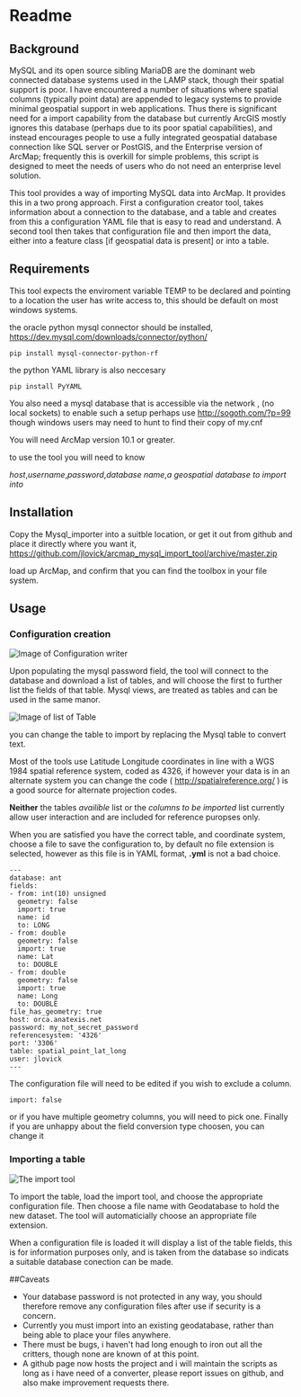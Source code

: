 # Readme  

## Background
MySQL and its open source sibling MariaDB are the dominant web connected database systems used in the LAMP stack, though their spatial support is poor. I have encountered a number of situations where spatial columns (typically point data) are appended to legacy systems to provide minimal geospatial support in web applications. Thus there is significant need for a import capability from the database but currently ArcGIS mostly ignores this database (perhaps due to its poor spatial capabilities), and instead encourages people to use a fully integrated geospatial database connection like SQL server or PostGIS, and the Enterprise version of ArcMap; frequently this is overkill for simple problems, this script is designed to meet the needs of users who do not need an enterprise level solution. 

This tool provides a way of importing MySQL data into ArcMap. It provides this in a two prong approach. First a configuration creator tool, takes information about a connection to the database, and a table and creates from this a configuration YAML file that is easy to read and understand. A second tool  then takes that configuration file and then import the data, either into a feature class [if geospatial data is present] or into a table.

## Requirements
This tool expects the enviroment variable TEMP to be declared and pointing to a location the user has write access to, this should be default on most windows systems.

the oracle python mysql connector should be installed, https://dev.mysql.com/downloads/connector/python/
```
pip install mysql-connector-python-rf
```
the python YAML library is also neccesary
```
pip install PyYAML
```
You also need a mysql database that is accessible via the network , (no local sockets) to enable such a setup perhaps use http://sogoth.com/?p=99 though windows users may need to hunt to find their copy of my.cnf

You will need ArcMap version 10.1 or greater.

to use the tool you will need to know

*host*,*username*,*password*,*database name*,*a geospatial database to import into*

## Installation
Copy the Mysql_importer into a suitble location, or get it out from github and place it directly where you want it, https://github.com/jlovick/arcmap_mysql_import_tool/archive/master.zip 

load up ArcMap, and confirm that you can find the toolbox in your file system.

## Usage
### Configuration creation
![Image of Configuration writer](https://s3-us-west-2.amazonaws.com/jlovick-gis/mysql_importer/config_window.jpg)

Upon populating the mysql password field, the tool will connect to the database and download a list of tables, and will choose the first to further list the fields of that table. Mysql views, are treated as tables and can be used in the same manor.

![Image of list of Table](https://s3-us-west-2.amazonaws.com/jlovick-gis/mysql_importer/config-2.jpg)

you can change the table to import by replacing the Mysql table to convert text.

Most of the tools use Latitude Longitude coordinates in line with a WGS 1984 spatial reference system, coded as 4326, if however your data is in an alternate system you can change the code ( http://spatialreference.org/ ) is a good source for alternate projection codes.

**Neither** the tables *availible* list or the *columns to be imported* list currently allow user interaction and are included for reference puropses only.

When you are satisfied you have the correct table, and coordinate system, choose a file to save the configuration to, by default no file extension is selected, however as this file is in YAML format, **.yml** is not a bad choice.

```
---
database: ant
fields:
- from: int(10) unsigned
  geometry: false
  import: true
  name: id
  to: LONG
- from: double
  geometry: false
  import: true
  name: Lat
  to: DOUBLE
- from: double
  geometry: false
  import: true
  name: Long
  to: DOUBLE
file_has_geometry: true
host: orca.anatexis.net
password: my_not_secret_password
referencesystem: '4326'
port: '3306'
table: spatial_point_lat_long
user: jlovick
---
```
The configuration file will need to be edited if you wish to exclude a column.
```
import: false
```
or if you have multiple geometry columns, you will need to pick one.
Finally if you are unhappy about the field conversion type choosen, you can change it 

### Importing a table

![The import tool](https://s3-us-west-2.amazonaws.com/jlovick-gis/mysql_importer/import.jpg)

To import the table, load the import tool, and choose the appropriate configuration file. Then choose a file name with Geodatabase to hold the new dataset. The tool will automaticially choose an appropriate file extension.

When a configuration file is loaded it will display a list of the table fields, this is for information purposes only, and is taken from the database so indicats a suitable database conection can be made.

##Caveats

- Your database password is not protected in any way, you should therefore remove any configuration files after use if security is a concern.
- Currently you must import into an existing geodatabase, rather than being able to place your files anywhere.
- There must be bugs, i haven't had long enough to iron out all the critters, though none are known of at this point. 
- A github page now hosts the project and i will maintain the scripts as long as i have need of a converter, please report issues on github, and also make improvement requests there.

